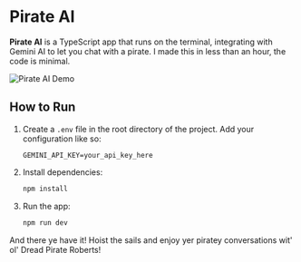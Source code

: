 # Pirate AI

**Pirate AI** is a TypeScript app that runs on the terminal, integrating with Gemini AI to let you chat with a pirate. I made this in less than an hour, the code is minimal.

![Pirate AI Demo](https://i.imgur.com/tyxCMQm.png)

## How to Run

1. Create a `.env` file in the root directory of the project. Add your configuration like so:

   ```
   GEMINI_API_KEY=your_api_key_here
   ```

2. Install dependencies:

   ```bash
   npm install
   ```

3. Run the app:
   ```bash
   npm run dev
   ```

And there ye have it! Hoist the sails and enjoy yer piratey conversations wit' ol' Dread Pirate Roberts!
